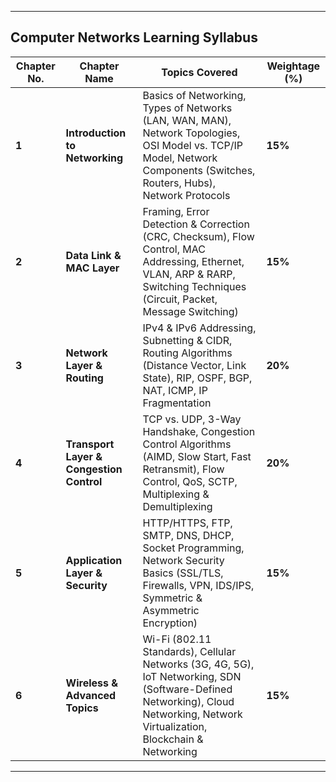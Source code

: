 
---

## **Computer Networks Learning Syllabus**  

| **Chapter No.** | **Chapter Name**                         | **Topics Covered**                                                                                                                                                             | **Weightage (%)** |
| --------------- | ---------------------------------------- | ------------------------------------------------------------------------------------------------------------------------------------------------------------------------------ | ----------------- |
| **1**           | **Introduction to Networking**           | Basics of Networking, Types of Networks (LAN, WAN, MAN), Network Topologies, OSI Model vs. TCP/IP Model, Network Components (Switches, Routers, Hubs), Network Protocols       | **15%**           |
| **2**           | **Data Link & MAC Layer**                | Framing, Error Detection & Correction (CRC, Checksum), Flow Control, MAC Addressing, Ethernet, VLAN, ARP & RARP, Switching Techniques (Circuit, Packet, Message Switching)     | **15%**           |
| **3**           | **Network Layer & Routing**              | IPv4 & IPv6 Addressing, Subnetting & CIDR, Routing Algorithms (Distance Vector, Link State), RIP, OSPF, BGP, NAT, ICMP, IP Fragmentation                                       | **20%**           |
| **4**           | **Transport Layer & Congestion Control** | TCP vs. UDP, 3-Way Handshake, Congestion Control Algorithms (AIMD, Slow Start, Fast Retransmit), Flow Control, QoS, SCTP, Multiplexing & Demultiplexing                        | **20%**           |
| **5**           | **Application Layer & Security**         | HTTP/HTTPS, FTP, SMTP, DNS, DHCP, Socket Programming, Network Security Basics (SSL/TLS, Firewalls, VPN, IDS/IPS, Symmetric & Asymmetric Encryption)                            | **15%**           |
| **6**           | **Wireless & Advanced Topics**           | Wi-Fi (802.11 Standards), Cellular Networks (3G, 4G, 5G), IoT Networking, SDN (Software-Defined Networking), Cloud Networking, Network Virtualization, Blockchain & Networking | **15%**           |

---
